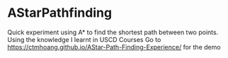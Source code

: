 # AStarPathfinding
Quick experiment using A* to find the shortest path between two points.
Using the knowledge I learnt in USCD Courses
Go to https://ctmhoang.github.io/AStar-Path-Finding-Experience/ for the demo
